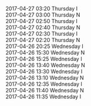 2017-04-27 03:20 Thursday  I  
2017-04-27 03:00 Thursday  N  
2017-04-27 02:50 Thursday  I  
2017-04-27 02:40 Thursday  N  
2017-04-27 02:30 Thursday  I  
2017-04-27 02:20 Thursday  N  
2017-04-26 20:25 Wednesday  I  
2017-04-26 15:30 Wednesday  N  
2017-04-26 15:25 Wednesday  I  
2017-04-26 13:40 Wednesday  N  
2017-04-26 13:30 Wednesday  I  
2017-04-26 13:10 Wednesday  N  
2017-04-26 12:35 Wednesday  I  
2017-04-26 11:40 Wednesday  N  
2017-04-26 11:35 Wednesday  I  

